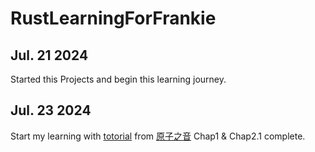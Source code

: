 # RustLearningForFrankie
## Jul. 21 2024
Started this Projects and begin this learning journey.

## Jul. 23 2024
Start my learning with [totorial](https://www.bilibili.com/video/BV15y421h7j7/?share_source=copy_web&vd_source=96f7b7dc22b4b74b477b73ce3ff4641e "2024 Rust现代实用教程 by '原子之音'") from [原子之音](https://space.bilibili.com/437860379 "作者B站")
Chap1 & Chap2.1 complete.
